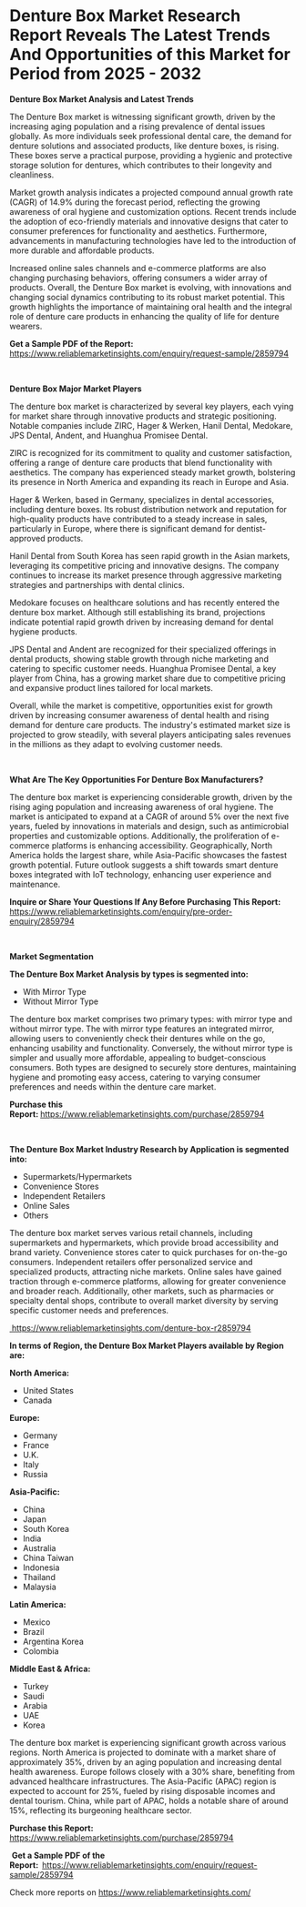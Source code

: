 <p><h1>Denture Box Market Research Report Reveals The Latest Trends And Opportunities of this Market for Period from 2025 - 2032</h1></p><p><strong>Denture Box Market Analysis and Latest Trends</strong></p>
<p><p>The Denture Box market is witnessing significant growth, driven by the increasing aging population and a rising prevalence of dental issues globally. As more individuals seek professional dental care, the demand for denture solutions and associated products, like denture boxes, is rising. These boxes serve a practical purpose, providing a hygienic and protective storage solution for dentures, which contributes to their longevity and cleanliness.</p><p>Market growth analysis indicates a projected compound annual growth rate (CAGR) of 14.9% during the forecast period, reflecting the growing awareness of oral hygiene and customization options. Recent trends include the adoption of eco-friendly materials and innovative designs that cater to consumer preferences for functionality and aesthetics. Furthermore, advancements in manufacturing technologies have led to the introduction of more durable and affordable products.</p><p>Increased online sales channels and e-commerce platforms are also changing purchasing behaviors, offering consumers a wider array of products. Overall, the Denture Box market is evolving, with innovations and changing social dynamics contributing to its robust market potential. This growth highlights the importance of maintaining oral health and the integral role of denture care products in enhancing the quality of life for denture wearers.</p></p>
<p><strong>Get a Sample PDF of the Report:&nbsp;</strong> <a href="https://www.reliablemarketinsights.com/enquiry/request-sample/2859794?utm_campaign=3138&utm_medium=2&utm_source=Github&utm_content=ia&utm_term=12032025&utm_id=denture-box">https://www.reliablemarketinsights.com/enquiry/request-sample/2859794</a></p>
<p>&nbsp;</p>
<p><strong>Denture Box Major Market Players</strong></p>
<p><p>The denture box market is characterized by several key players, each vying for market share through innovative products and strategic positioning. Notable companies include ZIRC, Hager & Werken, Hanil Dental, Medokare, JPS Dental, Andent, and Huanghua Promisee Dental.</p><p>ZIRC is recognized for its commitment to quality and customer satisfaction, offering a range of denture care products that blend functionality with aesthetics. The company has experienced steady market growth, bolstering its presence in North America and expanding its reach in Europe and Asia.</p><p>Hager & Werken, based in Germany, specializes in dental accessories, including denture boxes. Its robust distribution network and reputation for high-quality products have contributed to a steady increase in sales, particularly in Europe, where there is significant demand for dentist-approved products.</p><p>Hanil Dental from South Korea has seen rapid growth in the Asian markets, leveraging its competitive pricing and innovative designs. The company continues to increase its market presence through aggressive marketing strategies and partnerships with dental clinics.</p><p>Medokare focuses on healthcare solutions and has recently entered the denture box market. Although still establishing its brand, projections indicate potential rapid growth driven by increasing demand for dental hygiene products.</p><p>JPS Dental and Andent are recognized for their specialized offerings in dental products, showing stable growth through niche marketing and catering to specific customer needs. Huanghua Promisee Dental, a key player from China, has a growing market share due to competitive pricing and expansive product lines tailored for local markets.</p><p>Overall, while the market is competitive, opportunities exist for growth driven by increasing consumer awareness of dental health and rising demand for denture care products. The industry's estimated market size is projected to grow steadily, with several players anticipating sales revenues in the millions as they adapt to evolving customer needs.</p></p>
<p>&nbsp;</p>
<p><strong>What Are The Key Opportunities For Denture Box Manufacturers?</strong></p>
<p><p>The denture box market is experiencing considerable growth, driven by the rising aging population and increasing awareness of oral hygiene. The market is anticipated to expand at a CAGR of around 5% over the next five years, fueled by innovations in materials and design, such as antimicrobial properties and customizable options. Additionally, the proliferation of e-commerce platforms is enhancing accessibility. Geographically, North America holds the largest share, while Asia-Pacific showcases the fastest growth potential. Future outlook suggests a shift towards smart denture boxes integrated with IoT technology, enhancing user experience and maintenance.</p></p>
<p><strong>Inquire or Share Your Questions If Any Before Purchasing This Report:</strong> <a href="https://www.reliablemarketinsights.com/enquiry/pre-order-enquiry/2859794?utm_campaign=3138&utm_medium=2&utm_source=Github&utm_content=ia&utm_term=12032025&utm_id=denture-box">https://www.reliablemarketinsights.com/enquiry/pre-order-enquiry/2859794</a></p>
<p>&nbsp;</p>
<p><strong>Market Segmentation</strong></p>
<p><strong>The Denture Box Market Analysis by types is segmented into:</strong></p>
<p><ul><li>With Mirror Type</li><li>Without Mirror Type</li></ul></p>
<p><p>The denture box market comprises two primary types: with mirror type and without mirror type. The with mirror type features an integrated mirror, allowing users to conveniently check their dentures while on the go, enhancing usability and functionality. Conversely, the without mirror type is simpler and usually more affordable, appealing to budget-conscious consumers. Both types are designed to securely store dentures, maintaining hygiene and promoting easy access, catering to varying consumer preferences and needs within the denture care market.</p></p>
<p><strong>Purchase this Report:&nbsp;</strong><a href="https://www.reliablemarketinsights.com/purchase/2859794?utm_campaign=3138&utm_medium=2&utm_source=Github&utm_content=ia&utm_term=12032025&utm_id=denture-box">https://www.reliablemarketinsights.com/purchase/2859794</a></p>
<p>&nbsp;</p>
<p><strong>The Denture Box Market Industry Research by Application is segmented into:</strong></p>
<p><ul><li>Supermarkets/Hypermarkets</li><li>Convenience Stores</li><li>Independent Retailers</li><li>Online Sales</li><li>Others</li></ul></p>
<p><p>The denture box market serves various retail channels, including supermarkets and hypermarkets, which provide broad accessibility and brand variety. Convenience stores cater to quick purchases for on-the-go consumers. Independent retailers offer personalized service and specialized products, attracting niche markets. Online sales have gained traction through e-commerce platforms, allowing for greater convenience and broader reach. Additionally, other markets, such as pharmacies or specialty dental shops, contribute to overall market diversity by serving specific customer needs and preferences.</p></p>
<p><a href="https://www.reliablemarketinsights.com/denture-box-r2859794?utm_campaign=3138&utm_medium=2&utm_source=Github&utm_content=ia&utm_term=12032025&utm_id=denture-box">&nbsp;https://www.reliablemarketinsights.com/denture-box-r2859794</a></p>
<p><strong>In terms of Region, the Denture Box Market Players available by Region are:</strong></p>
<p>
    <p> <strong> North America: </strong>
        <ul>
            <li>United States</li>
            <li>Canada</li>
        </ul>
        </p> 
    <p> <strong> Europe: </strong>
        <ul>
            <li>Germany</li>
            <li>France</li>
            <li>U.K.</li>
            <li>Italy</li>
            <li>Russia</li>
        </ul>
        </p> 
    <p> <strong> Asia-Pacific: </strong>
        <ul>
            <li>China</li>
            <li>Japan</li>
            <li>South Korea</li>
            <li>India</li>
            <li>Australia</li>
            <li>China Taiwan</li>
            <li>Indonesia</li>
            <li>Thailand</li>
            <li>Malaysia</li>
        </ul>
        </p> 
    <p> <strong> Latin America: </strong>
        <ul>
            <li>Mexico</li>
            <li>Brazil</li>
            <li>Argentina Korea</li>
            <li>Colombia</li>
        </ul>
        </p> 
    <p> <strong> Middle East & Africa: </strong>
        <ul>
            <li>Turkey</li>
            <li>Saudi</li>
            <li>Arabia</li>
            <li>UAE</li>
            <li>Korea</li>
        </ul>
    </p>
    </p>
<p><p>The denture box market is experiencing significant growth across various regions. North America is projected to dominate with a market share of approximately 35%, driven by an aging population and increasing dental health awareness. Europe follows closely with a 30% share, benefiting from advanced healthcare infrastructures. The Asia-Pacific (APAC) region is expected to account for 25%, fueled by rising disposable incomes and dental tourism. China, while part of APAC, holds a notable share of around 15%, reflecting its burgeoning healthcare sector.</p></p>
<p><strong>Purchase this Report: </strong><a href="https://www.reliablemarketinsights.com/purchase/2859794?utm_campaign=3138&utm_medium=2&utm_source=Github&utm_content=ia&utm_term=12032025&utm_id=denture-box">https://www.reliablemarketinsights.com/purchase/2859794</a></p>
<p>&nbsp;<strong>Get a Sample PDF of the Report:&nbsp;&nbsp;</strong><a href="https://www.reliablemarketinsights.com/enquiry/request-sample/2859794?utm_campaign=3138&utm_medium=2&utm_source=Github&utm_content=ia&utm_term=12032025&utm_id=denture-box">https://www.reliablemarketinsights.com/enquiry/request-sample/2859794</a></p>
<p><strong></strong></p>
<p>Check more reports on <a href="https://www.reliablemarketinsights.com/?utm_campaign=3138&utm_medium=2&utm_source=Github&utm_content=ia&utm_term=12032025&utm_id=denture-box">https://www.reliablemarketinsights.com/</a></p>